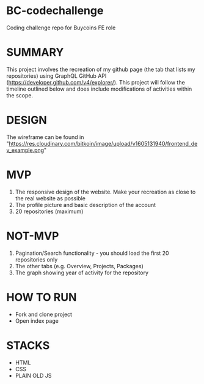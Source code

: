 # BC-codechallenge
Coding challenge repo for Buycoins FE role 

# SUMMARY
  This project involves the recreation of my github page (the tab that lists my repositories) using 
  GraphQL GitHub API (https://developer.github.com/v4/explorer/). This project will follow the timeline outlined below and does include modifications of activities within the scope.

# DESIGN
  The wireframe can be found in "https://res.cloudinary.com/bitkoin/image/upload/v1605131940/frontend_dev_example.png"

# MVP 
1. The responsive design of the website. Make your recreation as close to the real website as possible
2. The profile picture and basic description of the account
3. 20 repositories (maximum)

# NOT-MVP
1. Pagination/Search functionality - you should load the first 20 repositories only
2. The other tabs (e.g. Overview, Projects, Packages)
3. The graph showing year of activity for the repository

# HOW TO RUN
- Fork and clone project
- Open index page

# STACKS 
- HTML
- CSS
- PLAIN OLD JS
